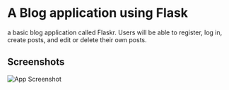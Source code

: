 
# A Blog application using Flask

a basic blog application called Flaskr. Users will be able to register, log in, create posts, and edit or delete their own posts. 


## Screenshots


![App Screenshot](https://flask.palletsprojects.com/en/2.1.x/_images/flaskr_login.png)

